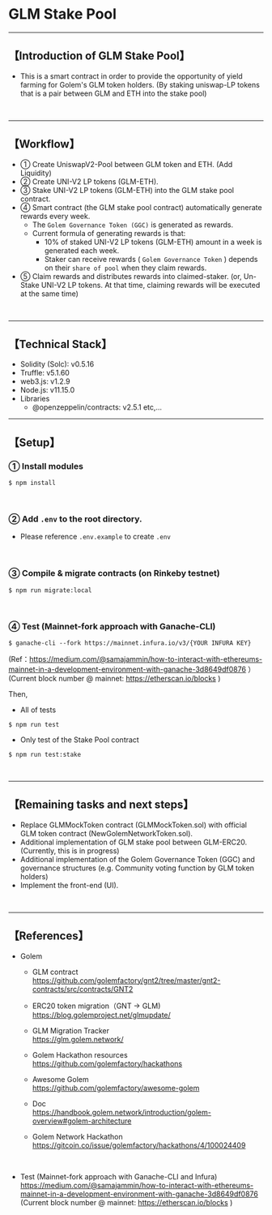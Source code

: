 # GLM Stake Pool

***
## 【Introduction of GLM Stake Pool】
- This is a smart contract in order to provide the opportunity of yield farming for Golem's GLM token holders. (By staking uniswap-LP tokens that is a pair between GLM and ETH into the stake pool)

&nbsp;

***

## 【Workflow】
- ① Create UniswapV2-Pool between GLM token and ETH. (Add Liquidity)
- ② Create UNI-V2 LP tokens (GLM-ETH).
- ③ Stake UNI-V2 LP tokens (GLM-ETH) into the GLM stake pool contract.
- ④ Smart contract (the GLM stake pool contract) automatically generate rewards every week.
  - The `Golem Governance Token (GGC)` is generated as rewards. 
  - Current formula of generating rewards is that:
    - 10% of staked UNI-V2 LP tokens (GLM-ETH) amount in a week is generated each week. 
    - Staker can receive rewards ( `Golem Governance Token` ) depends on their `share of pool` when they claim rewards.
- ⑤ Claim rewards and distributes rewards into claimed-staker.
  (or, Un-Stake UNI-V2 LP tokens. At that time, claiming rewards will be executed at the same time)

&nbsp;

***

## 【Technical Stack】
- Solidity (Solc): v0.5.16
- Truffle: v5.1.60
- web3.js: v1.2.9
- Node.js: v11.15.0
- Libraries
  - @openzeppelin/contracts: v2.5.1
    etc,...
&nbsp;

***

## 【Setup】
### ① Install modules
```
$ npm install
```

<br>

### ② Add `.env` to the root directory. 
- Please reference `.env.example` to create `.env` 


<br>

### ③ Compile & migrate contracts (on Rinkeby testnet)
```
$ npm run migrate:local
```

<br>

### ④ Test (Mainnet-fork approach with Ganache-CLI)
```
$ ganache-cli --fork https://mainnet.infura.io/v3/{YOUR INFURA KEY}
```
(Ref：https://medium.com/@samajammin/how-to-interact-with-ethereums-mainnet-in-a-development-environment-with-ganache-3d8649df0876 ）  
(Current block number @ mainnet: https://etherscan.io/blocks )

Then,  

- All of tests
```
$ npm run test
```

- Only test of the Stake Pool contract
```
$ npm run test:stake
```

&nbsp;

***

## 【Remaining tasks and next steps】
- Replace GLMMockToken contract (GLMMockToken.sol) with official GLM token contract (NewGolemNetworkToken.sol).
- Additional implementation of GLM stake pool between GLM-ERC20. (Currently, this is in progress)
- Additional implementation of the Golem Governance Token (GGC) and governance structures (e.g. Community voting function by GLM token holders)
- Implement the front-end (UI).


&nbsp;

***

## 【References】
- Golem  
  - GLM contract  
    https://github.com/golemfactory/gnt2/tree/master/gnt2-contracts/src/contracts/GNT2  

  - ERC20 token migration（GNT -> GLM)  
    https://blog.golemproject.net/glmupdate/  
  
  - GLM Migration Tracker  
    https://glm.golem.network/  
  
  - Golem Hackathon resources  
    https://github.com/golemfactory/hackathons  
  
  - Awesome Golem  
    https://github.com/golemfactory/awesome-golem  
  
  - Doc  
    https://handbook.golem.network/introduction/golem-overview#golem-architecture  
  
  - Golem Network Hackathon  
    https://gitcoin.co/issue/golemfactory/hackathons/4/100024409  

<br>

- Test (Mainnet-fork approach with Ganache-CLI and Infura)  
https://medium.com/@samajammin/how-to-interact-with-ethereums-mainnet-in-a-development-environment-with-ganache-3d8649df0876  
(Current block number @ mainnet: https://etherscan.io/blocks )  
